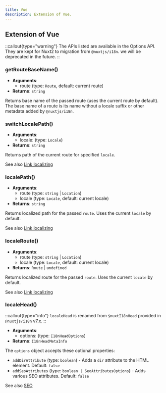 ```yaml
---
title: Vue
description: Extension of Vue.
---
```


## Extension of Vue

::callout{type="warning"}
The APIs listed are available in the Options API. They are kept for Nuxt2 to migration from `@nuxtjs/i18n`. we will be deprecated in the future.
::

### getRouteBaseName()

- **Arguments**:
  - route (type: `Route`, default: current route)
- **Returns**: `string`

Returns base name of the passed route (uses the current route by default). The base name of a route is its name without a locale suffix or other metadata added by `@nuxtjs/i18n`.

### switchLocalePath()

- **Arguments**:
  - locale: (type: `Locale`)
- **Returns**: `string`

Returns path of the current route for specified `locale`.

See also [Link localizing](/docs/getting-started/basic-usage)

### localePath()

- **Arguments**:
  - route (type: `string` | `Location`)
  - locale (type: `Locale`, default: current locale)
- **Returns**: `string`

Returns localized path for the passed `route`. Uses the current `locale` by default.

See also [Link localizing](/docs/getting-started/basic-usage)

### localeRoute()

- **Arguments**:
  - route (type: `string` | `Location`)
  - locale (type: `Locale`, default: current locale)
- **Returns**: `Route` | `undefined`

Returns localized route for the passed `route`. Uses the current `locale` by default.

See also [Link localizing](/docs/getting-started/basic-usage)

### localeHead()

::callout{type="info"}
`localeHead` is renamed from `$nuxtI18nHead` provided in `@nuxtjs/i18n` v7.x.
::

- **Arguments**:
  - options: (type: `I18nHeadOptions`)
- **Returns**: `I18nHeadMetaInfo`

The `options` object accepts these optional properties:

- `addDirAttribute` (type: `boolean`) - Adds a `dir` attribute to the HTML element. Default: `false`
- `addSeoAttributes` (type: `boolean | SeoAttributesOptions`) - Adds various SEO attributes. Default: `false`

See also [SEO](/docs/guide/seo)
